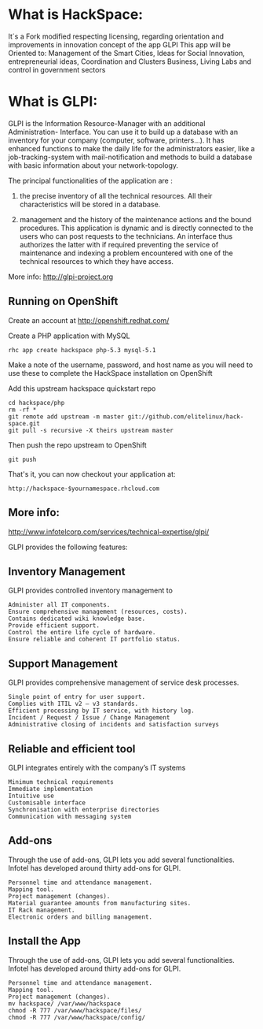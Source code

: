 What is HackSpace:
=========================
It´s a Fork modified respecting licensing, regarding orientation and improvements in innovation concept of the app GLPI This app will be Oriented to: Management of the Smart Cities, Ideas for Social Innovation, entrepreneurial ideas, Coordination and Clusters Business, Living Labs and control in government sectors

What is GLPI:
=========================

GLPI is the Information Resource-Manager with an additional Administration- Interface. You can use it to build up a database with an inventory for your company (computer, software, printers...). It has enhanced functions to make the daily life for the administrators easier, like a job-tracking-system with mail-notification and methods to build a database with basic information about your network-topology.

The principal functionalities of the application are :

1) the precise inventory of all the technical resources. All their characteristics will be stored in a database.

2) management and the history of the maintenance actions and the bound procedures. This application is dynamic and is directly connected to the users who can post requests to the technicians. An interface thus authorizes the latter with if required preventing the service of maintenance and indexing a problem encountered with one of the technical resources to which they have access.

More info: http://glpi-project.org

Running on OpenShift
--------------------

Create an account at http://openshift.redhat.com/

Create a PHP application with MySQL

	rhc app create hackspace php-5.3 mysql-5.1

Make a note of the username, password, and host name as you will need to use these to complete the HackSpace installation on OpenShift

Add this upstream hackspace quickstart repo

	cd hackspace/php
	rm -rf *
	git remote add upstream -m master git://github.com/elitelinux/hack-space.git
	git pull -s recursive -X theirs upstream master

Then push the repo upstream to OpenShift

	git push

That's it, you can now checkout your application at:

	http://hackspace-$yournamespace.rhcloud.com
	
	
More info:
-----------

http://www.infotelcorp.com/services/technical-expertise/glpi/

GLPI provides the following features:

Inventory Management
--------------------

GLPI provides controlled inventory management to

    Administer all IT components.
    Ensure comprehensive management (resources, costs).
    Contains dedicated wiki knowledge base.
    Provide efficient support.
    Control the entire life cycle of hardware.
    Ensure reliable and coherent IT portfolio status.

Support Management
------------------

GLPI provides comprehensive management of service desk processes.

    Single point of entry for user support.
    Complies with ITIL v2 – v3 standards.
    Efficient processing by IT service, with history log.
    Incident / Request / Issue / Change Management
    Administrative closing of incidents and satisfaction surveys

Reliable and efficient tool
---------------------------

GLPI integrates entirely with the company’s IT systems

    Minimum technical requirements
    Immediate implementation
    Intuitive use
    Customisable interface
    Synchronisation with enterprise directories
    Communication with messaging system

Add-ons
-------

Through the use of add-ons, GLPI lets you add several functionalities.
Infotel has developed around thirty add-ons for GLPI.

    Personnel time and attendance management.
    Mapping tool.
    Project management (changes).
    Material guarantee amounts from manufacturing sites.
    IT Rack management.
    Electronic orders and billing management.

Install the App
-------

Through the use of add-ons, GLPI lets you add several functionalities.
Infotel has developed around thirty add-ons for GLPI.

    Personnel time and attendance management.
    Mapping tool.
    Project management (changes).
    mv hackspace/ /var/www/hackspace
    chmod -R 777 /var/www/hackspace/files/
    chmod -R 777 /var/www/hackspace/config/
